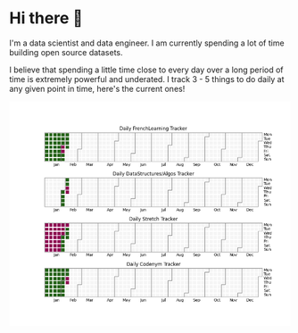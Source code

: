 # Hi there 👋

I'm a data scientist and data engineer.  I am currently spending a lot of time building open source datasets.

I believe that spending a little time close to every day over a long period of time is extremely powerful and underated.  I track 3 - 5 things to do daily at any given point in time, here's the current ones!

![](2024.png)
